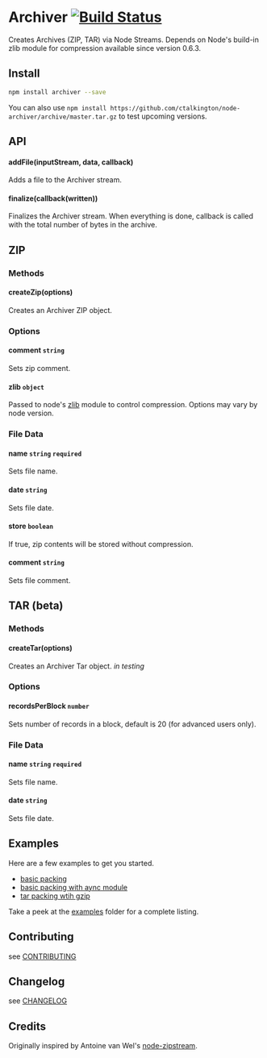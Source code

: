 # Archiver [![Build Status](https://secure.travis-ci.org/ctalkington/node-archiver.png?branch=master)](http://travis-ci.org/ctalkington/node-archiver)

Creates Archives (ZIP, TAR) via Node Streams. Depends on Node's build-in zlib module for compression available since version 0.6.3.

## Install

```bash
npm install archiver --save
```

You can also use `npm install https://github.com/ctalkington/node-archiver/archive/master.tar.gz` to test upcoming versions.

## API

#### addFile(inputStream, data, callback)

Adds a file to the Archiver stream.

#### finalize(callback(written))

Finalizes the Archiver stream. When everything is done, callback is called with the total number of bytes in the archive.

## ZIP

### Methods

#### createZip(options)

Creates an Archiver ZIP object.

### Options

#### comment `string`

Sets zip comment.

#### zlib `object`

Passed to node's [zlib](http://nodejs.org/api/zlib.html#zlib_options) module to control compression. Options may vary by node version.

### File Data

#### name `string` `required`

Sets file name.

#### date `string`

Sets file date.

#### store `boolean`

If true, zip contents will be stored without compression.

#### comment `string`

Sets file comment.

## TAR (beta)

### Methods

#### createTar(options)

Creates an Archiver Tar object. *in testing*

### Options

#### recordsPerBlock `number`

Sets number of records in a block, default is 20 (for advanced users only).

### File Data

#### name `string` `required`

Sets file name.

#### date `string`

Sets file date.

## Examples

Here are a few examples to get you started.

* [basic packing](https://github.com/ctalkington/node-archiver/blob/master/examples/pack.js)
* [basic packing with aync module](https://github.com/ctalkington/node-archiver/blob/master/examples/pack-async.js)
* [tar packing wtih gzip](https://github.com/ctalkington/node-archiver/blob/master/examples/pack-tar-gzip.js)

Take a peek at the [examples](https://github.com/ctalkington/node-archiver/blob/master/example) folder for a complete listing.

## Contributing

see [CONTRIBUTING](https://github.com/ctalkington/node-archiver/blob/master/CONTRIBUTING.md)

## Changelog

see [CHANGELOG](https://github.com/ctalkington/node-archiver/blob/master/CHANGELOG)

## Credits
Originally inspired by Antoine van Wel's [node-zipstream](https://github.com/wellawaretech/node-zipstream).